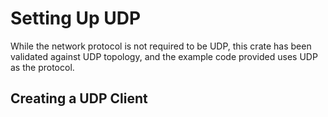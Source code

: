 # Setting Up UDP

While the network protocol is not required to be UDP, this crate has been validated
against UDP topology, and the example code provided uses UDP as the protocol.

## Creating a UDP Client
